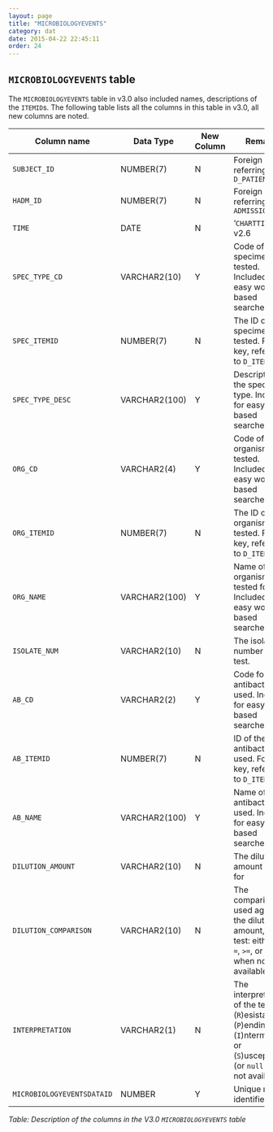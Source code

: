 ```yaml
---
layout: page
title: "MICROBIOLOGYEVENTS"
category: dat
date: 2015-04-22 22:45:11
order: 24
---
```


## ```MICROBIOLOGYEVENTS``` table

The ```MICROBIOLOGYEVENTS``` table in v3.0 also included names, descriptions
of the ```ITEMID```s. The following table lists all the columns in this table
in v3.0, all new columns are noted.

Column name | Data Type | New Column  | Remarks  
--- | --- | --- | ---
```SUBJECT_ID``` | NUMBER(7) | N | Foreign key, referring to ```D_PATIENTS```
```HADM_ID``` | NUMBER(7) | N | Foreign key, referring to ```ADMISSIONS```
```TIME``` | DATE | N | ‘```CHARTTIME```’ in v2.6
```SPEC_TYPE_CD``` | VARCHAR2(10) | Y | Code of the specimen type tested. Included for easy word-based searches
```SPEC_ITEMID``` | NUMBER(7) | N | The ID of the specimen tested. Foreign key, referring to ```D_ITEMS```
```SPEC_TYPE_DESC``` | VARCHAR2(100) | Y | Description of the specimen type. Included for easy word-based searches
```ORG_CD``` | VARCHAR2(4) | Y | Code of the organism tested. Included for easy word-based searches
```ORG_ITEMID``` | NUMBER(7) | N | The ID of the organism tested. Foreign key, referring to ```D_ITEMS```
```ORG_NAME``` | VARCHAR2(100) | Y | Name of the organism tested for. Included for easy word-based searches
```ISOLATE_NUM``` | VARCHAR2(10) | N | The isolate number for the test.
```AB_CD``` | VARCHAR2(2) | Y | Code for the antibacterium used. Included for easy word-based searches
```AB_ITEMID``` | NUMBER(7) | N | ID of the antibacterium used. Foreign key, referring to ```D_ITEMS```.
```AB_NAME``` | VARCHAR2(100) | Y | Name of the antibacterium used. Included for easy word-based searches
```DILUTION_AMOUNT``` | VARCHAR2(10) | N | The dilution amount tested for
```DILUTION_COMPARISON``` | VARCHAR2(10) | N | The comparison used against the dilution amount, for the test: either ```<=``` , ```=```, ```>=```, or ```null``` when not available
```INTERPRETATION``` | VARCHAR2(1) | N | The interpretation of the test: (```R```)esistant, (```P```)ending, (```I```)ntermediate, or (```S```)usceptible (or ```null``` when not available)
```MICROBIOLOGYEVENTSDATAID``` | NUMBER | Y | Unique row identifier

*Table: Description of the columns in the V3.0 ```MICROBIOLOGYEVENTS``` table*
